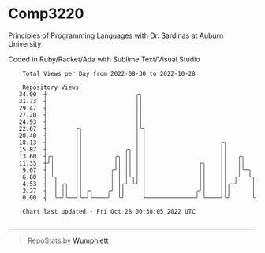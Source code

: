 # Comp3220

Principles of Programming Languages with Dr. Sardinas at Auburn University

Coded in Ruby/Racket/Ada with Sublime Text/Visual Studio

```
    Total Views per Day from 2022-08-30 to 2022-10-28

    Repository Views
   34.00  ┼                         ╭╮
   31.73  ┤                         ││
   29.47  ┤                         ││
   27.20  ┤                         ││
   24.93  ┤                         ││
   22.67  ┤        ╭╮               │╰╮
   20.40  ┤        ││               │ │
   18.13  ┤        ││               │ │                     ╭╮
   15.87  ┤        ││            ╭╮ │ │                     ││
   13.60  ┤╭╮      ││         ╭╮ ││ │ │                     ││   ╭╮
   11.33  ┼╯│      ││         ││ ││ │ │               ╭╮    ││   ││
    9.07  ┤ │      ││        ╭╯│ ││ │ │               ││    ││   │╰─╮
    6.80  ┤ ╰╮     ││        │ │ │╰╮│ │               ││    ││  ╭╯  ╰╮
    4.53  ┤  │ ╭╮  ││        │ │╭╯ ╰╯ │               ││    ││╭─╯    │
    2.27  ┤  │ ││  ││ ╭╮    ╭╯ ││     │              ╭╯│    │││      │
    0.00  ┤  ╰─╯╰──╯╰─╯╰────╯  ╰╯     ╰──────────────╯ ╰────╯╰╯      ╰

    Chart last updated - Fri Oct 28 00:38:05 2022 UTC
    
```

---

> RepoStats by [Wumphlett](https://github.com/Wumphlett)
